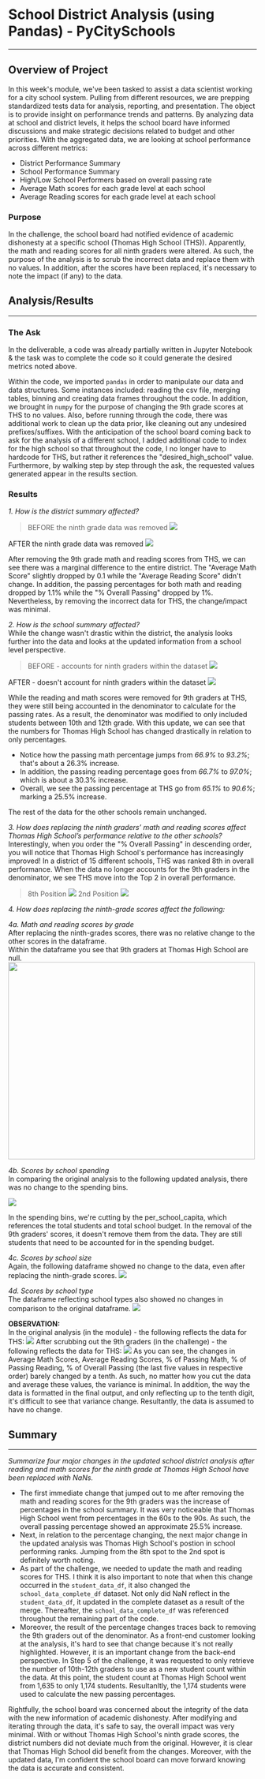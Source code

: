 # School District Analysis (using Pandas) - PyCitySchools
---
## Overview of Project
In this week's module, we've been tasked to assist a data scientist working for a city school system.
Pulling from different resources, we are prepping standardized tests data for analysis, reporting, and presentation.
The object is to provide insight on performance trends and patterns. 
By analyzing data at school and district levels, it helps the school board have informed discussions and make strategic decisions
related to budget and other priorities. With the aggregated data, we are looking at school performance across different metrics:<br>

- District Performance Summary
- School Performance Summary
- High/Low School Performers based on overall passing rate
- Average Math scores for each grade level at each school
- Average Reading scores for each grade level at each school

### Purpose
In the challenge, the school board had notified evidence of academic dishonesty at a specific school (Thomas High School (THS)). 
Apparently, the math and reading scores for all ninth graders were altered. As such, the purpose of the analysis is to scrub
the incorrect data and replace them with no values. In addition, after the scores have been replaced, it's necessary to note
the impact (if any) to the data.  


## Analysis/Results
---

### The Ask
In the deliverable, a code was already partially written in Jupyter Notebook & the task was to complete the code
so it could generate the desired metrics noted above.

Within the code, we imported `pandas` in order to manipulate our data and data structures.
Some instances included: reading the csv file, merging tables, binning and creating data frames throughout the code.
In addition, we brought in `numpy` for the purpose of changing the 9th grade scores at THS to no values.
Also, before running through the code, there was additional work to clean up the data prior, like cleaning out any undesired prefixes/suffixes.
With the anticipation of the school board coming back to ask for the analysis of a different school, I added additional code to index for the high school so that throughout the code, I no longer have to hardcode for THS, but rather it references the "desired_high_school" value.
Furthermore, by walking step by step through the ask, the requested values generated appear in the results section.


### Results
*1. How is the district summary affected?*
>BEFORE the ninth grade data was removed
![](Resources/District_Summary_with9thgrade_data.PNG)

AFTER the ninth grade data was removed
![](Resources/District_Summary_NaN.PNG)

After removing the 9th grade math and reading scores from THS, we can see there was a marginal difference to the entire district.
The "Average Math Score" slightly dropped by 0.1 while the "Average Reading Score" didn't change. 
In addition, the passing percentages for both math and reading dropped by 1.1% while the "% Overall Passing" dropped by 1%.
Nevertheless, by removing the incorrect data for THS, the change/impact was minimal.

*2. How is the school summary affected?*<br>
While the change wasn't drastic within the district, the analysis looks further into the data and looks at the updated information from a school level perspective.
>BEFORE - accounts for ninth graders within the dataset
![](Resources/School_Summary_Before.PNG)

AFTER - doesn't account for ninth graders within the dataset
![](Resources/School_Summary_After.PNG)

While the reading and math scores were removed for 9th graders at THS, they were still being accounted
in the denominator to calculate for the passing rates. As a result, the denominator was modified to only included students 
between 10th and 12th grade. With this update, we can see that the numbers for Thomas High School has changed drastically in relation to only percentages. <br>
* Notice how the passing math percentage jumps from *66.9%* to *93.2%*; that's about a 26.3% increase.<br>
* In addition, the passing reading percentage goes from *66.7%* to *97.0%*; which is about a 30.3% increase.<br>
* Overall, we see the passing percentage at THS go from *65.1%* to *90.6%*; marking a 25.5% increase.

The rest of the data for the other schools remain unchanged.

*3. How does replacing the ninth graders’ math and reading scores affect Thomas High School’s performance relative to the other schools?*<br>
Interestingly, when you order the "% Overall Passing" in descending order, you will notice that Thomas High School's performance 
has increasingly improved! In a district of 15 different schools, THS was ranked 8th in overall performance. When the data no longer accounts
for the 9th graders in the denominator, we see THS move into the Top 2 in overall performance.

>8th Position
![](Resources/THS_8th.PNG)
>2nd Position
![](Resources/THS_2nd.PNG)

*4. How does replacing the ninth-grade scores affect the following:*<br>

*4a. Math and reading scores by grade*<br>
After replacing the ninth-grades scores, there was no relative change to the other scores in the dataframe.<br>
Within the dataframe you see that 9th graders at Thomas High School are null.<br>
<img src="https://github.com/yorojanine/School_District_Analysis/blob/main/Resources/math_reading_scores_bygrade.png" height="400" width="500">

*4b. Scores by school spending*<br>
In comparing the original analysis to the following updated analysis, 
there was no change to the spending bins.

![](Resources/scores_by_spending.PNG)

In the spending bins, we're cutting by the per_school_capita,
which references the total students and total school budget. In the removal of the 9th graders' scores, it
doesn't remove them from the data. They are still students that need to be accounted for in the spending budget.

*4c. Scores by school size*<br>
Again, the following dataframe showed no change to the data, even after replacing the ninth-grade scores.
![](Resources/scores_by_size.PNG)

*4d. Scores by school type*<br>
The dataframe reflecting school types also showed no changes in comparison to the original dataframe.
![](Resources/scores_by_type.PNG)

**OBSERVATION:**<br>
In the original analysis (in the module) - the following reflects the data for THS:
![](Resources/THS_replace_1.png)
After scrubbing out the 9th graders (in the challenge) - the following reflects the data for THS:
![](Resources/THS_replace_2.PNG)
As you can see, the changes in Average Math Scores, Average Reading Scores, % of Passing Math,
% of Passing Reading, % of Overall Passing (the last five values in respective order) 
barely changed by a tenth. As such, no matter how you cut the data and average these values,
the variance is minimal. In addition, the way the data is formatted in the final output, and only
reflecting up to the tenth digit, it's difficult to see that variance change. Resultantly, 
the data is assumed to have no change.

## Summary
---
*Summarize four major changes in the updated school district analysis after reading and 
math scores for the ninth grade at Thomas High School have been replaced with NaNs.*

* The first immediate change that jumped out to me after removing the math and reading scores for the 9th graders 
was the increase of percentages in the school summary. It was very noticeable that Thomas High School went from percentages in the 60s to the 90s. As such, the overall passing percentage showed an approximate 25.5% increase.  
* Next, in relation to the percentage changing, the next major change in the updated analysis was Thomas High School's
postion in school performing ranks. Jumping from the 8th spot to the 2nd spot is definitely worth noting.
* As part of the challenge, we needed to update the math and reading scores for THS. I think it is also important to note that when this change occurred in the `student_data_df`, it also changed the `school_data_complete_df` dataset. Not only did NaN reflect in the `student_data_df`, it updated in the complete dataset as a result of the merge. Thereafter, the `school_data_complete_df` was referenced throughout the remaining part of the code.  
* Moreover, the result of the percentage changes traces back to removing the 9th graders out of the denominator.
As a front-end customer looking at the analysis, it's hard to see that change because it's not really highlighted.
However, it is an important change from the back-end perspective. In Step 5 of the challenge, it was requested to
only retrieve the number of 10th-12th graders to use as a new student count within the data. At this point, the student count at Thomas High School went from 1,635 to only 1,174 students. Resultanltly, the 1,174 students were
used to calculate the new passing percentages.

Rightfully, the school board was concerned about the integrity of the data with the new information of academic dishonesty. After modifying and iterating through the data, it's safe to say, the overall impact was very minimal.
With or without Thomas High School's ninth grade scores, the district numbers did not deviate much from the original. However, it is clear that Thomas High School did benefit from the changes. Moreover, with the updated
data, I'm confident the school board can move forward knowing the data is accurate and consistent.
